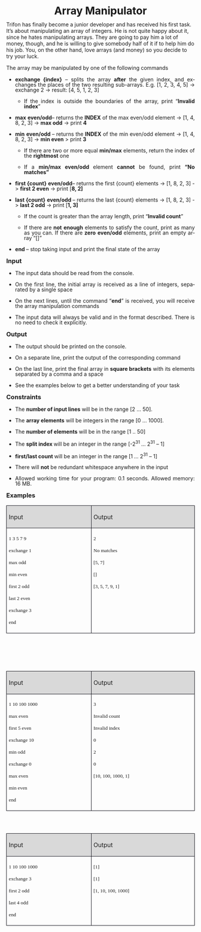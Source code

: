 <H1 LANG="bg-BG" CLASS="western" ALIGN=CENTER STYLE="margin-top: 0in; margin-bottom: 0.08in; line-height: 100%"><A NAME="_GoBack"></A>
<SPAN LANG="en-US">Array Manipulator</SPAN></H1>
<P LANG="bg-BG" CLASS="western" STYLE="margin-bottom: 0.14in"><SPAN LANG="en-US">Trifon
has finally become a junior developer and has received his first
task. It’s about manipulating an array of integers. He is not quite
happy about it, since he hates manipulating arrays. They are going to
pay him a lot of money, though, and he is willing to give somebody
half of it if to help him do his job. You, on the other hand, love
arrays (and money) so you decide to try your luck.</SPAN></P>
<P LANG="bg-BG" CLASS="western" STYLE="margin-bottom: 0.14in"><SPAN LANG="en-US">The
array may be manipulated by one of the following commands</SPAN></P>
<UL>
	<LI><P LANG="bg-BG" ALIGN=JUSTIFY STYLE="margin-bottom: 0.14in; line-height: 100%">
	<SPAN LANG="en-US"><B>exchange {index}</B></SPAN><SPAN LANG="en-US">
	– splits the array </SPAN><SPAN LANG="en-US"><B>after</B></SPAN><SPAN LANG="en-US">
	the given index, and exchanges the places of the two resulting
	sub-arrays. E.g. [1, 2, 3, 4, 5] -&gt; exchange 2 -&gt; result: [4,
	5, 1, 2, 3]</SPAN></P>
	<UL>
		<LI><P LANG="bg-BG" ALIGN=JUSTIFY STYLE="margin-bottom: 0.14in; line-height: 100%">
		<SPAN LANG="en-US">If the index is outside the boundaries of the
		array, print “</SPAN><SPAN LANG="en-US"><B>Invalid index</B></SPAN><SPAN LANG="en-US">”</SPAN></P>
	</UL>
	<LI><P LANG="bg-BG" ALIGN=JUSTIFY STYLE="margin-bottom: 0.14in; line-height: 100%">
	<SPAN LANG="en-US"><B>max</B></SPAN><SPAN LANG="en-US"> </SPAN><SPAN LANG="en-US"><B>even/odd</B></SPAN><SPAN LANG="en-US">–
	returns the </SPAN><SPAN LANG="en-US"><B>INDEX</B></SPAN><SPAN LANG="en-US">
	of the max even/odd element -&gt; [1, 4, 8, 2, 3] -&gt; </SPAN><SPAN LANG="en-US"><B>max
	odd</B></SPAN><SPAN LANG="en-US"> -&gt; print </SPAN><SPAN LANG="en-US"><B>4</B></SPAN></P>
	<LI><P LANG="bg-BG" ALIGN=JUSTIFY STYLE="margin-bottom: 0.14in; line-height: 100%">
	<SPAN LANG="en-US"><B>min</B></SPAN><SPAN LANG="en-US"> </SPAN><SPAN LANG="en-US"><B>even/odd
	</B></SPAN><SPAN LANG="en-US">– returns the </SPAN><SPAN LANG="en-US"><B>INDEX</B></SPAN><SPAN LANG="en-US">
	of the min even/odd element -&gt; [1, 4, 8, 2, 3] -&gt; </SPAN><SPAN LANG="en-US"><B>min
	even</B></SPAN><SPAN LANG="en-US"> &gt; print </SPAN><SPAN LANG="en-US"><B>3</B></SPAN></P>
	<UL>
		<LI><P LANG="bg-BG" ALIGN=JUSTIFY STYLE="margin-bottom: 0.14in; line-height: 100%">
		<SPAN LANG="en-US">If there are two or more equal </SPAN><SPAN LANG="en-US"><B>min/max</B></SPAN><SPAN LANG="en-US">
		elements, return the index of the </SPAN><SPAN LANG="en-US"><B>rightmost</B></SPAN><SPAN LANG="en-US">
		one</SPAN></P>
		<LI><P LANG="bg-BG" ALIGN=JUSTIFY STYLE="margin-bottom: 0.14in; line-height: 100%">
		<SPAN LANG="en-US">If a </SPAN><SPAN LANG="en-US"><B>min/max
		even/odd </B></SPAN><SPAN LANG="en-US">element </SPAN><SPAN LANG="en-US"><B>cannot</B></SPAN><SPAN LANG="en-US">
		be found, print </SPAN><SPAN LANG="en-US"><B>“No matches”</B></SPAN></P>
	</UL>
	<LI><P LANG="bg-BG" ALIGN=JUSTIFY STYLE="margin-bottom: 0.14in; line-height: 100%">
	<SPAN LANG="en-US"><B>first {count}</B></SPAN><SPAN LANG="en-US">
	</SPAN><SPAN LANG="en-US"><B>even/odd</B></SPAN><SPAN LANG="en-US">–
	returns the first {count} elements -&gt; [1, 8, 2, 3] -&gt; </SPAN><SPAN LANG="en-US"><B>first
	2 even</B></SPAN><SPAN LANG="en-US"> -&gt; print [</SPAN><SPAN LANG="en-US"><B>8,
	2]</B></SPAN></P>
	<LI><P LANG="bg-BG" ALIGN=JUSTIFY STYLE="margin-bottom: 0.14in; line-height: 100%">
	<SPAN LANG="en-US"><B>last {count}</B></SPAN><SPAN LANG="en-US">
	</SPAN><SPAN LANG="en-US"><B>even/odd </B></SPAN><SPAN LANG="en-US">–
	returns the last {count} elements -&gt; [1, 8, 2, 3] -&gt; </SPAN><SPAN LANG="en-US"><B>last
	2 odd</B></SPAN><SPAN LANG="en-US"> -&gt; print [</SPAN><SPAN LANG="en-US"><B>1,
	3]</B></SPAN></P>
	<UL>
		<LI><P LANG="bg-BG" ALIGN=JUSTIFY STYLE="margin-bottom: 0.14in; line-height: 100%">
		<SPAN LANG="en-US">If the count is greater than the array length,
		print “</SPAN><SPAN LANG="en-US"><B>Invalid count</B></SPAN><SPAN LANG="en-US">”</SPAN></P>
		<LI><P LANG="bg-BG" ALIGN=JUSTIFY STYLE="margin-bottom: 0.14in; line-height: 100%">
		<SPAN LANG="en-US">If there are </SPAN><SPAN LANG="en-US"><B>not</B></SPAN><SPAN LANG="en-US">
		</SPAN><SPAN LANG="en-US"><B>enough</B></SPAN><SPAN LANG="en-US">
		elements to satisfy the count, print as many as you can. If there
		are </SPAN><SPAN LANG="en-US"><B>zero</B></SPAN><SPAN LANG="en-US">
		</SPAN><SPAN LANG="en-US"><B>even/odd</B></SPAN><SPAN LANG="en-US">
		elements, print an empty array “[]”</SPAN></P>
	</UL>
	<LI><P LANG="bg-BG" ALIGN=JUSTIFY STYLE="margin-bottom: 0.14in; line-height: 100%">
	<SPAN LANG="en-US"><B>end </B></SPAN><SPAN LANG="en-US">– stop
	taking input and print the final state of the array</SPAN></P>
</UL>
<H3 LANG="bg-BG" CLASS="western" ALIGN=JUSTIFY STYLE="margin-top: 0in; margin-bottom: 0in">
<SPAN LANG="en-US">Input</SPAN></H3>
<UL>
	<LI><P LANG="bg-BG" ALIGN=JUSTIFY STYLE="margin-bottom: 0in; line-height: 100%">
	<SPAN LANG="en-US">The input data should be read from the console.</SPAN></P>
	<LI><P LANG="bg-BG" ALIGN=JUSTIFY STYLE="margin-bottom: 0in; line-height: 100%">
	<SPAN LANG="en-US">On the first line, the initial array is received
	as a line of integers, separated by a single space</SPAN></P>
	<LI><P LANG="bg-BG" ALIGN=JUSTIFY STYLE="margin-bottom: 0in; line-height: 100%">
	<SPAN LANG="en-US">On the next lines, until the command “</SPAN><SPAN LANG="en-US"><B>end</B></SPAN><SPAN LANG="en-US">”
	is received, you will receive the array manipulation commands</SPAN></P>
	<LI><P LANG="bg-BG" ALIGN=JUSTIFY STYLE="margin-bottom: 0in; line-height: 100%">
	<SPAN LANG="en-US">The input data will always be valid and in the
	format described. There is no need to check it explicitly.</SPAN></P>
</UL>
<H3 LANG="bg-BG" CLASS="western" ALIGN=JUSTIFY STYLE="margin-top: 0in; margin-bottom: 0in">
<SPAN LANG="en-US">Output</SPAN></H3>
<UL>
	<LI><P LANG="bg-BG" ALIGN=JUSTIFY STYLE="margin-bottom: 0in; line-height: 100%">
	<SPAN LANG="en-US">The output should be printed on the console.</SPAN></P>
	<LI><P LANG="bg-BG" ALIGN=JUSTIFY STYLE="margin-bottom: 0in; line-height: 100%">
	<SPAN LANG="en-US">On a separate line, print the output of the
	corresponding command</SPAN></P>
	<LI><P LANG="bg-BG" ALIGN=JUSTIFY STYLE="margin-bottom: 0in; line-height: 100%">
	<SPAN LANG="en-US">On the last line, print the final array in </SPAN><SPAN LANG="en-US"><B>square
	brackets</B></SPAN><SPAN LANG="en-US"> with its elements separated
	by a comma and a space </SPAN>
	</P>
	<LI><P LANG="bg-BG" ALIGN=JUSTIFY STYLE="margin-bottom: 0in; line-height: 100%">
	<SPAN LANG="en-US">See the examples below to get a better
	understanding of your task</SPAN></P>
</UL>
<H3 LANG="bg-BG" CLASS="western" ALIGN=JUSTIFY STYLE="margin-top: 0in; margin-bottom: 0in">
<SPAN LANG="en-US">Constraints</SPAN></H3>
<UL>
	<LI><P LANG="bg-BG" CLASS="western" ALIGN=JUSTIFY STYLE="margin-bottom: 0in; line-height: 100%">
	<SPAN LANG="en-US">The </SPAN><SPAN LANG="en-US"><B>number of input
	lines</B></SPAN><SPAN LANG="en-US"> will be in the range [2 … 50].</SPAN></P>
	<LI><P LANG="bg-BG" CLASS="western" ALIGN=JUSTIFY STYLE="margin-bottom: 0in; line-height: 100%">
	<SPAN LANG="en-US">The </SPAN><SPAN LANG="en-US"><B>array elements</B></SPAN><SPAN LANG="en-US">
	will be integers in the range [0 … 1000].</SPAN></P>
	<LI><P LANG="bg-BG" CLASS="western" ALIGN=JUSTIFY STYLE="margin-bottom: 0in; line-height: 100%">
	<SPAN LANG="en-US">The </SPAN><SPAN LANG="en-US"><B>number of
	elements</B></SPAN><SPAN LANG="en-US"> will be in the range [1 ..
	50]</SPAN></P>
	<LI><P LANG="bg-BG" CLASS="western" ALIGN=JUSTIFY STYLE="margin-bottom: 0in; line-height: 100%">
	<SPAN LANG="en-US">The </SPAN><SPAN LANG="en-US"><B>split index </B></SPAN><SPAN LANG="en-US">will
	be an integer in the range [-2</SPAN><SUP><SPAN LANG="en-US">31 </SPAN></SUP><SPAN LANG="en-US">…
	2</SPAN><SUP><SPAN LANG="en-US">31</SPAN></SUP><SPAN LANG="en-US"> –
	1]</SPAN></P>
	<LI><P LANG="bg-BG" CLASS="western" ALIGN=JUSTIFY STYLE="margin-bottom: 0in; line-height: 100%">
	<SPAN LANG="en-US"><B>first/last count </B></SPAN><SPAN LANG="en-US">will
	be an integer in the range [1</SPAN><SUP><SPAN LANG="en-US"> </SPAN></SUP><SPAN LANG="en-US">…
	2</SPAN><SUP><SPAN LANG="en-US">31</SPAN></SUP><SPAN LANG="en-US"> –
	1]</SPAN></P>
	<LI><P LANG="bg-BG" ALIGN=JUSTIFY STYLE="margin-bottom: 0in; line-height: 100%">
	<SPAN LANG="en-US">There will </SPAN><SPAN LANG="en-US"><B>not</B></SPAN><SPAN LANG="en-US">
	be redundant whitespace anywhere in the input</SPAN></P>
	<LI><P LANG="bg-BG" CLASS="western" ALIGN=JUSTIFY STYLE="margin-bottom: 0in; line-height: 100%">
	<SPAN LANG="en-US">Allowed working time for your program: 0.1
	seconds. Allowed memory: 16</SPAN><SPAN LANG="en-US"> MB.</SPAN></P>
</UL>
<H3 LANG="bg-BG" CLASS="western" ALIGN=JUSTIFY STYLE="margin-top: 0in">
<SPAN LANG="en-US">Examples</SPAN></H3>
<TABLE WIDTH=677 CELLPADDING=4 CELLSPACING=0>
	<COL WIDTH=296>
	<COL WIDTH=363>
	<TR VALIGN=TOP>
		<TD WIDTH=296 BGCOLOR="#d9d9d9" STYLE="border: 1px solid #00000a; padding-top: 0.04in; padding-bottom: 0.04in; padding-left: 0.06in; padding-right: 0.06in">
			<P LANG="bg-BG" CLASS="western" ALIGN=JUSTIFY><FONT SIZE=3><SPAN LANG="en-US">Input</SPAN></FONT></P>
		</TD>
		<TD WIDTH=363 BGCOLOR="#d9d9d9" STYLE="border: 1px solid #00000a; padding-top: 0.04in; padding-bottom: 0.04in; padding-left: 0.06in; padding-right: 0.06in">
			<P LANG="bg-BG" CLASS="western" ALIGN=JUSTIFY><FONT SIZE=3><SPAN LANG="en-US">Output</SPAN></FONT></P>
		</TD>
	</TR>
	<TR VALIGN=TOP>
		<TD WIDTH=296 STYLE="border: 1px solid #00000a; padding-top: 0.04in; padding-bottom: 0.04in; padding-left: 0.06in; padding-right: 0.06in">
			<P LANG="bg-BG" CLASS="western" ALIGN=JUSTIFY STYLE="margin-bottom: 0in">
			<FONT FACE="Consolas, serif"><FONT SIZE=2 STYLE="font-size: 10pt"><SPAN LANG="en-US">1
			3 5 7 9</SPAN></FONT></FONT></P>
			<P LANG="bg-BG" CLASS="western" ALIGN=JUSTIFY STYLE="margin-bottom: 0in">
			<FONT FACE="Consolas, serif"><FONT SIZE=2 STYLE="font-size: 10pt"><SPAN LANG="en-US">exchange
			1</SPAN></FONT></FONT></P>
			<P LANG="bg-BG" CLASS="western" ALIGN=JUSTIFY STYLE="margin-bottom: 0in">
			<FONT FACE="Consolas, serif"><FONT SIZE=2 STYLE="font-size: 10pt"><SPAN LANG="en-US">max
			odd</SPAN></FONT></FONT></P>
			<P LANG="bg-BG" CLASS="western" ALIGN=JUSTIFY STYLE="margin-bottom: 0in">
			<FONT FACE="Consolas, serif"><FONT SIZE=2 STYLE="font-size: 10pt"><SPAN LANG="en-US">min
			even</SPAN></FONT></FONT></P>
			<P LANG="bg-BG" CLASS="western" ALIGN=JUSTIFY STYLE="margin-bottom: 0in">
			<FONT FACE="Consolas, serif"><FONT SIZE=2 STYLE="font-size: 10pt"><SPAN LANG="en-US">first
			2 odd</SPAN></FONT></FONT></P>
			<P LANG="bg-BG" CLASS="western" ALIGN=JUSTIFY STYLE="margin-bottom: 0in">
			<FONT FACE="Consolas, serif"><FONT SIZE=2 STYLE="font-size: 10pt"><SPAN LANG="en-US">last
			2 even</SPAN></FONT></FONT></P>
			<P LANG="bg-BG" CLASS="western" ALIGN=JUSTIFY STYLE="margin-bottom: 0in">
			<FONT FACE="Consolas, serif"><FONT SIZE=2 STYLE="font-size: 10pt"><SPAN LANG="en-US">exchange
			3</SPAN></FONT></FONT></P>
			<P LANG="bg-BG" CLASS="western" ALIGN=JUSTIFY><FONT FACE="Consolas, serif"><FONT SIZE=2 STYLE="font-size: 10pt"><SPAN LANG="en-US">end</SPAN></FONT></FONT></P>
		</TD>
		<TD WIDTH=363 STYLE="border: 1px solid #00000a; padding-top: 0.04in; padding-bottom: 0.04in; padding-left: 0.06in; padding-right: 0.06in">
			<P LANG="bg-BG" CLASS="western" ALIGN=JUSTIFY STYLE="margin-bottom: 0in">
			<FONT FACE="Consolas, serif"><FONT SIZE=2 STYLE="font-size: 10pt"><SPAN LANG="en-US">2</SPAN></FONT></FONT></P>
			<P LANG="bg-BG" CLASS="western" ALIGN=JUSTIFY STYLE="margin-bottom: 0in">
			<FONT FACE="Consolas, serif"><FONT SIZE=2 STYLE="font-size: 10pt"><SPAN LANG="en-US">No
			matches</SPAN></FONT></FONT></P>
			<P LANG="bg-BG" CLASS="western" ALIGN=JUSTIFY STYLE="margin-bottom: 0in">
			<FONT FACE="Consolas, serif"><FONT SIZE=2 STYLE="font-size: 10pt"><SPAN LANG="en-US">[5,
			7]</SPAN></FONT></FONT></P>
			<P LANG="bg-BG" CLASS="western" ALIGN=JUSTIFY STYLE="margin-bottom: 0in">
			<FONT FACE="Consolas, serif"><FONT SIZE=2 STYLE="font-size: 10pt"><SPAN LANG="en-US">[]</SPAN></FONT></FONT></P>
			<P LANG="bg-BG" CLASS="western" ALIGN=JUSTIFY><FONT FACE="Consolas, serif"><FONT SIZE=2 STYLE="font-size: 10pt"><SPAN LANG="en-US">[3,
			5, 7, 9, 1]</SPAN></FONT></FONT></P>
		</TD>
	</TR>
</TABLE>
<P CLASS="western" ALIGN=JUSTIFY STYLE="margin-bottom: 0in; line-height: 0.07in">
<BR>
</P>
<P CLASS="western" ALIGN=JUSTIFY STYLE="margin-bottom: 0in; line-height: 0.07in">
<BR>
</P>
<P CLASS="western" ALIGN=JUSTIFY STYLE="margin-bottom: 0in; line-height: 0.07in">
<BR>
</P>
<P CLASS="western" ALIGN=JUSTIFY STYLE="margin-bottom: 0in; line-height: 0.07in">
<BR>
</P>
<TABLE WIDTH=677 CELLPADDING=4 CELLSPACING=0>
	<COL WIDTH=296>
	<COL WIDTH=363>
	<TR VALIGN=TOP>
		<TD WIDTH=296 HEIGHT=21 BGCOLOR="#d9d9d9" STYLE="border: 1px solid #00000a; padding-top: 0.04in; padding-bottom: 0.04in; padding-left: 0.06in; padding-right: 0.06in">
			<P LANG="bg-BG" CLASS="western" ALIGN=JUSTIFY><FONT SIZE=3><SPAN LANG="en-US">Input</SPAN></FONT></P>
		</TD>
		<TD WIDTH=363 BGCOLOR="#d9d9d9" STYLE="border: 1px solid #00000a; padding-top: 0.04in; padding-bottom: 0.04in; padding-left: 0.06in; padding-right: 0.06in">
			<P LANG="bg-BG" CLASS="western" ALIGN=JUSTIFY><FONT SIZE=3><SPAN LANG="en-US">Output</SPAN></FONT></P>
		</TD>
	</TR>
	<TR VALIGN=TOP>
		<TD WIDTH=296 STYLE="border: 1px solid #00000a; padding-top: 0.04in; padding-bottom: 0.04in; padding-left: 0.06in; padding-right: 0.06in">
			<P LANG="bg-BG" CLASS="western" ALIGN=JUSTIFY STYLE="margin-bottom: 0in">
			<FONT FACE="Consolas, serif"><FONT SIZE=2 STYLE="font-size: 10pt"><SPAN LANG="en-US">1
			10 100 1000</SPAN></FONT></FONT></P>
			<P LANG="bg-BG" CLASS="western" ALIGN=JUSTIFY STYLE="margin-bottom: 0in">
			<FONT FACE="Consolas, serif"><FONT SIZE=2 STYLE="font-size: 10pt"><SPAN LANG="en-US">max
			even</SPAN></FONT></FONT></P>
			<P LANG="bg-BG" CLASS="western" ALIGN=JUSTIFY STYLE="margin-bottom: 0in">
			<FONT FACE="Consolas, serif"><FONT SIZE=2 STYLE="font-size: 10pt"><SPAN LANG="en-US">first
			5 even</SPAN></FONT></FONT></P>
			<P LANG="bg-BG" CLASS="western" ALIGN=JUSTIFY STYLE="margin-bottom: 0in">
			<FONT FACE="Consolas, serif"><FONT SIZE=2 STYLE="font-size: 10pt"><SPAN LANG="en-US">exchange
			10</SPAN></FONT></FONT></P>
			<P LANG="bg-BG" CLASS="western" ALIGN=JUSTIFY STYLE="margin-bottom: 0in">
			<FONT FACE="Consolas, serif"><FONT SIZE=2 STYLE="font-size: 10pt"><SPAN LANG="en-US">min
			odd</SPAN></FONT></FONT></P>
			<P LANG="bg-BG" CLASS="western" ALIGN=JUSTIFY STYLE="margin-bottom: 0in">
			<FONT FACE="Consolas, serif"><FONT SIZE=2 STYLE="font-size: 10pt"><SPAN LANG="en-US">exchange
			0</SPAN></FONT></FONT></P>
			<P LANG="bg-BG" CLASS="western" ALIGN=JUSTIFY STYLE="margin-bottom: 0in">
			<FONT FACE="Consolas, serif"><FONT SIZE=2 STYLE="font-size: 10pt"><SPAN LANG="en-US">max
			even</SPAN></FONT></FONT></P>
			<P LANG="bg-BG" CLASS="western" ALIGN=JUSTIFY STYLE="margin-bottom: 0in">
			<FONT FACE="Consolas, serif"><FONT SIZE=2 STYLE="font-size: 10pt"><SPAN LANG="en-US">min
			even</SPAN></FONT></FONT></P>
			<P LANG="bg-BG" CLASS="western" ALIGN=JUSTIFY><FONT FACE="Consolas, serif"><FONT SIZE=2 STYLE="font-size: 10pt"><SPAN LANG="en-US">end</SPAN></FONT></FONT></P>
		</TD>
		<TD WIDTH=363 STYLE="border: 1px solid #00000a; padding-top: 0.04in; padding-bottom: 0.04in; padding-left: 0.06in; padding-right: 0.06in">
			<P LANG="bg-BG" CLASS="western" ALIGN=JUSTIFY STYLE="margin-bottom: 0in">
			<FONT FACE="Consolas, serif"><FONT SIZE=2 STYLE="font-size: 10pt"><SPAN LANG="en-US">3</SPAN></FONT></FONT></P>
			<P LANG="bg-BG" CLASS="western" ALIGN=JUSTIFY STYLE="margin-bottom: 0in">
			<FONT FACE="Consolas, serif"><FONT SIZE=2 STYLE="font-size: 10pt"><SPAN LANG="en-US">Invalid
			count</SPAN></FONT></FONT></P>
			<P LANG="bg-BG" CLASS="western" ALIGN=JUSTIFY STYLE="margin-bottom: 0in">
			<FONT FACE="Consolas, serif"><FONT SIZE=2 STYLE="font-size: 10pt"><SPAN LANG="en-US">Invalid
			index</SPAN></FONT></FONT></P>
			<P LANG="bg-BG" CLASS="western" ALIGN=JUSTIFY STYLE="margin-bottom: 0in">
			<FONT FACE="Consolas, serif"><FONT SIZE=2 STYLE="font-size: 10pt"><SPAN LANG="en-US">0</SPAN></FONT></FONT></P>
			<P LANG="bg-BG" CLASS="western" ALIGN=JUSTIFY STYLE="margin-bottom: 0in">
			<FONT FACE="Consolas, serif"><FONT SIZE=2 STYLE="font-size: 10pt"><SPAN LANG="en-US">2</SPAN></FONT></FONT></P>
			<P LANG="bg-BG" CLASS="western" ALIGN=JUSTIFY STYLE="margin-bottom: 0in">
			<FONT FACE="Consolas, serif"><FONT SIZE=2 STYLE="font-size: 10pt"><SPAN LANG="en-US">0</SPAN></FONT></FONT></P>
			<P LANG="bg-BG" CLASS="western" ALIGN=JUSTIFY><FONT FACE="Consolas, serif"><FONT SIZE=2 STYLE="font-size: 10pt"><SPAN LANG="en-US">[10,
			100, 1000, 1]</SPAN></FONT></FONT></P>
		</TD>
	</TR>
</TABLE>
<P CLASS="western" ALIGN=JUSTIFY STYLE="margin-bottom: 0.14in; line-height: 100%">
<BR><BR>
</P>
<TABLE WIDTH=677 CELLPADDING=4 CELLSPACING=0>
	<COL WIDTH=296>
	<COL WIDTH=363>
	<TR VALIGN=TOP>
		<TD WIDTH=296 HEIGHT=21 BGCOLOR="#d9d9d9" STYLE="border: 1px solid #00000a; padding-top: 0.04in; padding-bottom: 0.04in; padding-left: 0.06in; padding-right: 0.06in">
			<P LANG="bg-BG" CLASS="western" ALIGN=JUSTIFY><FONT SIZE=3><SPAN LANG="en-US">Input</SPAN></FONT></P>
		</TD>
		<TD WIDTH=363 BGCOLOR="#d9d9d9" STYLE="border: 1px solid #00000a; padding-top: 0.04in; padding-bottom: 0.04in; padding-left: 0.06in; padding-right: 0.06in">
			<P LANG="bg-BG" CLASS="western" ALIGN=JUSTIFY><FONT SIZE=3><SPAN LANG="en-US">Output</SPAN></FONT></P>
		</TD>
	</TR>
	<TR VALIGN=TOP>
		<TD WIDTH=296 STYLE="border: 1px solid #00000a; padding-top: 0.04in; padding-bottom: 0.04in; padding-left: 0.06in; padding-right: 0.06in">
			<P LANG="bg-BG" CLASS="western" ALIGN=JUSTIFY STYLE="margin-bottom: 0in">
			<FONT FACE="Consolas, serif"><FONT SIZE=2 STYLE="font-size: 10pt"><SPAN LANG="en-US">1
			10 100 1000</SPAN></FONT></FONT></P>
			<P LANG="bg-BG" CLASS="western" ALIGN=JUSTIFY STYLE="margin-bottom: 0in">
			<FONT FACE="Consolas, serif"><FONT SIZE=2 STYLE="font-size: 10pt"><SPAN LANG="en-US">exchange
			3</SPAN></FONT></FONT></P>
			<P LANG="bg-BG" CLASS="western" ALIGN=JUSTIFY STYLE="margin-bottom: 0in">
			<FONT FACE="Consolas, serif"><FONT SIZE=2 STYLE="font-size: 10pt"><SPAN LANG="en-US">first
			2 odd</SPAN></FONT></FONT></P>
			<P LANG="bg-BG" CLASS="western" ALIGN=JUSTIFY STYLE="margin-bottom: 0in">
			<FONT FACE="Consolas, serif"><FONT SIZE=2 STYLE="font-size: 10pt"><SPAN LANG="en-US">last
			4 odd</SPAN></FONT></FONT></P>
			<P LANG="bg-BG" CLASS="western" ALIGN=JUSTIFY><FONT FACE="Consolas, serif"><FONT SIZE=2 STYLE="font-size: 10pt"><SPAN LANG="en-US">end</SPAN></FONT></FONT></P>
		</TD>
		<TD WIDTH=363 STYLE="border: 1px solid #00000a; padding-top: 0.04in; padding-bottom: 0.04in; padding-left: 0.06in; padding-right: 0.06in">
			<P LANG="bg-BG" CLASS="western" ALIGN=JUSTIFY STYLE="margin-bottom: 0in">
			<FONT FACE="Consolas, serif"><FONT SIZE=2 STYLE="font-size: 10pt"><SPAN LANG="en-US">[1]</SPAN></FONT></FONT></P>
			<P LANG="bg-BG" CLASS="western" ALIGN=JUSTIFY STYLE="margin-bottom: 0in">
			<FONT FACE="Consolas, serif"><FONT SIZE=2 STYLE="font-size: 10pt"><SPAN LANG="en-US">[1]</SPAN></FONT></FONT></P>
			<P LANG="bg-BG" CLASS="western" ALIGN=JUSTIFY><FONT FACE="Consolas, serif"><FONT SIZE=2 STYLE="font-size: 10pt"><SPAN LANG="en-US">[1,
			10, 100, 1000]</SPAN></FONT></FONT></P>
		</TD>
	</TR>
</TABLE>
